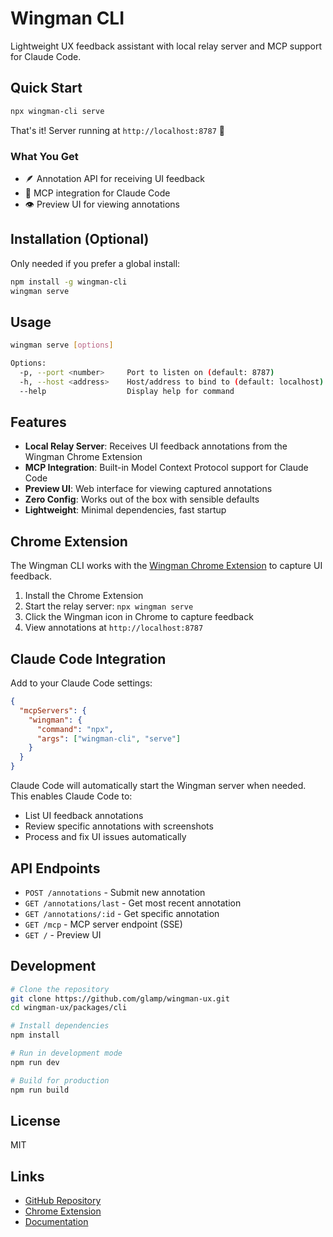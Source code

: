 # Wingman CLI

Lightweight UX feedback assistant with local relay server and MCP support for Claude Code.

## Quick Start

```bash
npx wingman-cli serve
```

That's it! Server running at `http://localhost:8787` 🎉

### What You Get
- 🪶 Annotation API for receiving UI feedback  
- 🤖 MCP integration for Claude Code
- 👁️ Preview UI for viewing annotations

## Installation (Optional)

Only needed if you prefer a global install:

```bash
npm install -g wingman-cli
wingman serve
```

## Usage

```bash
wingman serve [options]

Options:
  -p, --port <number>     Port to listen on (default: 8787)
  -h, --host <address>    Host/address to bind to (default: localhost)
  --help                  Display help for command
```

## Features

- **Local Relay Server**: Receives UI feedback annotations from the Wingman Chrome Extension
- **MCP Integration**: Built-in Model Context Protocol support for Claude Code
- **Preview UI**: Web interface for viewing captured annotations
- **Zero Config**: Works out of the box with sensible defaults
- **Lightweight**: Minimal dependencies, fast startup

## Chrome Extension

The Wingman CLI works with the [Wingman Chrome Extension](https://chrome.google.com/webstore/detail/wingman) to capture UI feedback.

1. Install the Chrome Extension
2. Start the relay server: `npx wingman serve`
3. Click the Wingman icon in Chrome to capture feedback
4. View annotations at `http://localhost:8787`

## Claude Code Integration

Add to your Claude Code settings:

```json
{
  "mcpServers": {
    "wingman": {
      "command": "npx",
      "args": ["wingman-cli", "serve"]
    }
  }
}
```

Claude Code will automatically start the Wingman server when needed. This enables Claude Code to:
- List UI feedback annotations
- Review specific annotations with screenshots
- Process and fix UI issues automatically

## API Endpoints

- `POST /annotations` - Submit new annotation
- `GET /annotations/last` - Get most recent annotation
- `GET /annotations/:id` - Get specific annotation
- `GET /mcp` - MCP server endpoint (SSE)
- `GET /` - Preview UI

## Development

```bash
# Clone the repository
git clone https://github.com/glamp/wingman-ux.git
cd wingman-ux/packages/cli

# Install dependencies
npm install

# Run in development mode
npm run dev

# Build for production
npm run build
```

## License

MIT

## Links

- [GitHub Repository](https://github.com/glamp/wingman-ux)
- [Chrome Extension](https://chrome.google.com/webstore/detail/wingman)
- [Documentation](https://github.com/glamp/wingman-ux#readme)